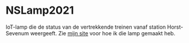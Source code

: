 # NSLamp2021
IoT-lamp die de status van de vertrekkende treinen vanaf station Horst-Sevenum weergeeft.
Zie <a href="https://marcelv.net/index.php?w=apparaat&id=110">mijn site</a> voor hoe ik die lamp gemaakt heb.
